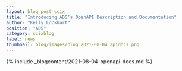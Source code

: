 ```yaml
---
layout: blog_post_scix
title: "Introducing ADS’s OpenAPI Description and Documentation"
author: "Kelly Lockhart"
position: "ADS"
category: scixblog
label: news
thumbnail: blog/images/blog_2021-08-04_apidocs.png
---
```


{% include _blogcontent/2021-08-04-openapi-docs.md %}